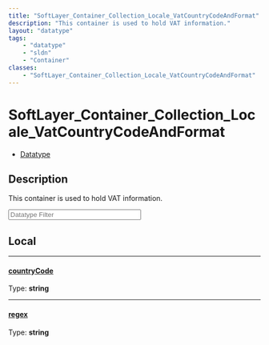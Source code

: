 ```yaml
---
title: "SoftLayer_Container_Collection_Locale_VatCountryCodeAndFormat"
description: "This container is used to hold VAT information."
layout: "datatype"
tags:
    - "datatype"
    - "sldn"
    - "Container"
classes:
    - "SoftLayer_Container_Collection_Locale_VatCountryCodeAndFormat"
---
```


# SoftLayer_Container_Collection_Locale_VatCountryCodeAndFormat
<div id='service-datatype'>
    <ul id='sldn-reference-tabs'>
        <li id='datatype'> <a href='/reference/datatypes/SoftLayer_Container_Collection_Locale_VatCountryCodeAndFormat' >Datatype</a></li>
    </ul>
</div>

## Description 
This container is used to hold VAT information. 





<!-- Filer BEGIN -->
<div class="view-filters">
        <div class="clearfix">
            <div class="search-input-box">
                <input placeholder="Datatype Filter" onkeyup="titleSearch(inputId='prop-input', divId='properties', elementClass='prop-row')" 
                    type="text" id="prop-input" value="" size="30" maxlength="128" class="form-text">
            </div>
        </div>
</div>
<!-- Filer END -->

<div id="properties" class="content">
<div id="localProperties" class="prop-content" >

## Local
<div class="prop-row">

-----
[countryCode]: #countrycode
#### [countryCode]
  
<span class="type-label">Type: </span>**string**


</div>
<div class="prop-row">

-----
[regex]: #regex
#### [regex]
  
<span class="type-label">Type: </span>**string**


</div>
</div>
<!-- LOCAL PROPERTY END -->

</div>


